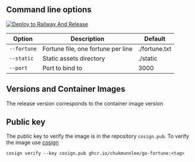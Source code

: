 ## Command line options

[![Deploy to Railway And Release](https://github.com/PhoebsOnEarth/go-fortune-2/actions/workflows/ci-cd.yaml/badge.svg)](https://github.com/PhoebsOnEarth/go-fortune-2/actions/workflows/ci-cd.yaml)

| Option    | Description                        | Default       |
|-----------|------------------------------------|---------------|
|`--fortune`| Fortune file, one fortune per line | ./fortune.txt |
|`--static` | Static assets directory            | ./static      |
|`--port`   | Port to bind to                    | 3000          |

## Versions and Container Images
The release version corresponds to the container image version


## Public key

The public key to verify the image is in the repository `cosign.pub`. To verify the image use [cosign](https://github.com/sigstore/cosign)

```
cosign verify --key cosign.pub ghcr.io/chukmunnlee/go-fortune:<tag>
```
